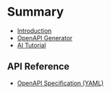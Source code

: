 # Summary

* [Introduction](intro.md)
* [OpenAPI Generator](openapi-generation.md)
* [AI Tutorial](ai-tutorial.md)

## API Reference

* [OpenAPI Specification (YAML)](api/openapi.yml)
